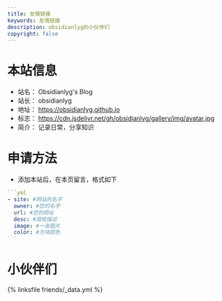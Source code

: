 ```yaml
---
title: 友情链接
keywords: 友情链接
description: obsidianlyg的小伙伴们
copyright: false
---
```


# 本站信息
- 站名： Obsidianlyg's Blog
- 站长： obsidianlyg
- 地址： https://obsidianlyg.github.io
- 标志： https://cdn.jsdelivr.net/gh/obsidianlyg/gallery/img/avatar.jpg
- 简介： 记录日常，分享知识

# 申请方法
- 添加本站后，在本页留言，格式如下

~~~yml
```yml
- site: #网站的名字
  owner: #您的名字
  url: #您的网址
  desc: #简短描述
  image: #一张图片
  color: #方块颜色
```
~~~

# 小伙伴们
{% linksfile friends/_data.yml %}

